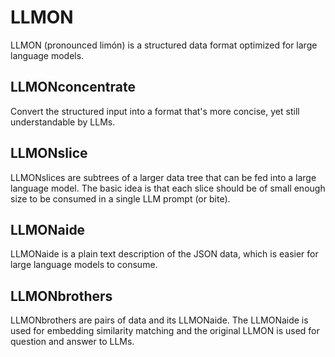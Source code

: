 # LLMON
LLMON (pronounced limón) is a structured data format optimized for large language models.

## LLMONconcentrate

Convert the structured input into a format that's more concise, yet still understandable by LLMs.

## LLMONslice

LLMONslices are subtrees of a larger data tree that can be fed into a large language model. The basic idea is that each slice should be of small enough size to be consumed in a single LLM prompt (or bite).

## LLMONaide

LLMONaide is a plain text description of the JSON data, which is easier for large language models to consume.

## LLMONbrothers

LLMONbrothers are pairs of data and its LLMONaide. The LLMONaide is used for embedding similarity matching and the original LLMON is used for question and answer to LLMs.
